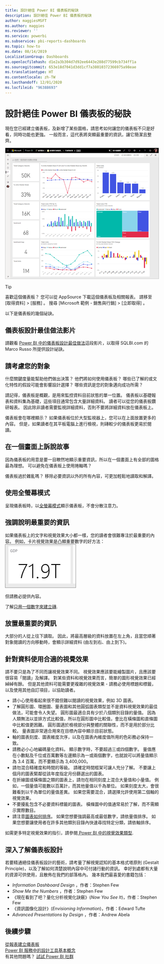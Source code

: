 ```yaml
---
title: 設計絕佳 Power BI 儀表板的秘訣
description: 設計絕佳 Power BI 儀表板的秘訣
author: maggiesMSFT
ms.author: maggies
ms.reviewer: ''
ms.service: powerbi
ms.subservice: pbi-reports-dashboards
ms.topic: how-to
ms.date: 08/14/2019
LocalizationGroup: Dashboards
ms.openlocfilehash: d1e2a3b304d7d92ee6443e288d77599cb734ff1a
ms.sourcegitcommit: 653e18d7041d3dd1cf7a38010372366975a98eae
ms.translationtype: HT
ms.contentlocale: zh-TW
ms.lasthandoff: 12/01/2020
ms.locfileid: "96388693"
---
```

# <a name="tips-for-designing-a-great-power-bi-dashboard"></a>設計絕佳 Power BI 儀表板的秘訣
現在您已經建立儀表板，及新增了某些圖格，請思考如何讓您的儀表板不只是好看，同時功能也更強。 一般而言，這代表將突顯最重要的資訊，讓它簡潔且整齊。

![行銷和銷售範例儀表板](media/service-dashboards-design-tips/power-bi-marketing-sample-dashboard.png)

> [!TIP]
> 喜歡這個儀表板？ 您可以從 AppSource 下載這個儀表板及相關報表。 請移至 [取得資料]   > [服務]  。 搜尋 [Microsoft 範例 - 銷售與行銷]   > [立即取得]  。

以下是儀表板的幾個祕訣。

## <a name="dashboard-design-best-practices-video"></a>儀表板設計最佳做法影片

請觀看 [Power BI 中的儀表板設計最佳做法](https://www.youtube.com/watch?v=-tdkUYrzrio)這段影片，以取得 SQLBI.com 的 Marco Russo 所提供設計祕訣。

## <a name="consider-your-audience"></a>請考慮您的對象
什麼關鍵度量能幫助他們做出決策？ 他們將如何使用儀表板？ 哪些已了解的或文化特性的假設可能會影響設計選擇？ 哪些資訊是您的對象邁向成功所需？

請記得，儀表板是概觀，是用來監控資料目前狀態的單一位置。 儀表板以基礎報表和資料集為基礎，這些項目通常包含大量詳細資料。 讀者可以從您的儀表板鑽研報表。 因此除非讀者需要監視詳細資料，否則不要將詳細資料放在儀表板上。

儀表板會在哪裡顯示？ 如果儀表板位於大型監視器上，您可以在上面放置更多的內容。 但是，如果讀者在其平板電腦上進行檢視，則磚較少的儀表板更易於閱讀。

## <a name="tell-a-story-on-one-screen"></a>在一個畫面上訴說故事
因為儀表板的用意是要一目瞭然地顯示重要資訊，所以在一個畫面上有全部的圖格最為理想。 可以避免在儀表板上使用捲軸嗎？

儀表板過於雜亂嗎？  移除必要資訊以外的所有內容，可更加輕鬆地讀取和解譯。

## <a name="make-use-of-full-screen-mode"></a>使用全螢幕模式
呈現儀表板時，以[全螢幕模式](../consumer/end-user-focus.md)顯示儀表板，不會分散注意力。

## <a name="accent-the-most-important-information"></a>強調說明最重要的資訊
如果儀表板上的文字和視覺效果大小都一樣，您的讀者會很難專注於最重要的內容。 例如，卡片視覺效果是凸顯重要數字的好方法：  
![卡片視覺效果](media/service-dashboards-design-tips/pbi_card.png)

但請務必提供內容。  

了解[只用一個數字來建立磚](../visuals/power-bi-visualization-card.md).

## <a name="place-the-most-important-information"></a>放置最重要的資訊
大部分的人從上往下讀取。 因此，將最高層級的資料放置在左上角，且當您順著對象閱讀的方向移動時，會顯示詳細資料 (由左到右、由上到下)。

## <a name="use-the-right-visualization-for-the-data"></a>針對資料使用合適的視覺效果
請不要只是為了不同而讓視覺效果不同。  視覺效果應該要能繪製圖片，且應該要很容易「閱讀」及解譯。  對某些資料和視覺效果而言，簡單的圖形視覺效果已經綽綽有餘。 但是其他資料可能需要更複雜的視覺效果 - 請務必使用標題和標籤，以及使用其他自訂項目，以協助讀者。  

* 請小心使用看起來很不錯但難以閱讀的視覺效果，例如 3D 圖表。 
* 了解圓形圖、環圈圖、量表圖和其他圓弧圖表類型並不是資料視覺效果的最佳做法，可能會令人失望。 圓形圖最適合具有少於八個類別目錄的量值。 因為人類無法以並排方式比較值，所以在圓形圖中比較值，會比在橫條圖和直條圖中比較值更困難。 圓形圖適於檢視部分與整體的關聯性，而不是用於部分比較。 量表圖非常適合用來在目標內容中顯示目前狀態。
* 軸的圖表刻度、圖表維度次序，以及在圖表內維度值所用的色彩務必保持一致。
* 請務必小心地編碼量化資料。 顯示數字時，不要超過三或四個數字。 量值應在小數點及千位或百萬數等左邊顯示為一或兩個數字，也就說可以將量值顯示為 3.4 百萬，而不要顯示為 3,400,000。
* 請勿混合精確度和時間的等級。 請確定時間框架可讓人充分了解。 不要讓上個月的圖表緊鄰從該年度指定月份篩選出的圖表。
* 在折線圖或橫條圖之類的圖表上，請勿在相同刻度上混合大量值和小量值。 例如，一個量值可能數以百萬計，而其他量值以千為單位。 如果刻度太大，會很難看到以千為單位的量值差異。 如果您需要混合，請選擇允許使用第二個軸的視覺效果。
* 不要擾亂包含不必要資料標籤的圖表。 橫條圖中的值通常易於了解，而不需顯示實際數目。
* 請注意[圖表如何排序](../consumer/end-user-change-sort.md)。 如果您想要強調最高或最低數字，請依量值排序。 如果您想要讓使用者在許多其他類別目錄內快速尋找特定分類，請依軸排序。  

如需更多特定視覺效果的指引，請參閱[ Power BI 中的視覺效果類型](../visuals/power-bi-visualization-types-for-reports-and-q-and-a.md).  

## <a name="learn-more-about-dashboard-design"></a>深入了解儀表板設計
若要精通絕佳儀表板設計的藝術，請考量了解視覺認知的基本格式塔原則 (Gestalt Principle)，以及了解如何清楚說明內容中可付諸行動的資訊。 幸好到處都有大量的資源可供使用，且散佈在我們的部落格內。 幾本我們最喜愛的書籍包括：

* *Information Dashboard Design* ，作者：Stephen Few  
* *Show Me the Numbers* ，作者：Stephen Few  
* 《現在看到了吧？量化分析視覺化訣竅》(*Now You See It*)，作者：Stephen Few  
* 《資訊圖像化設計》(*Envisioning Information*)，作者：Edward Tufte  
* *Advanced Presentations by Design* ，作者：Andrew Abela   

## <a name="next-steps"></a>後續步驟
[從報表建立儀表板](service-dashboard-create.md)  
[Power BI 服務中的設計工具基本概念](../fundamentals/service-basic-concepts.md)  
有其他問題嗎？ [試試 Power BI 社群](https://community.powerbi.com/)
